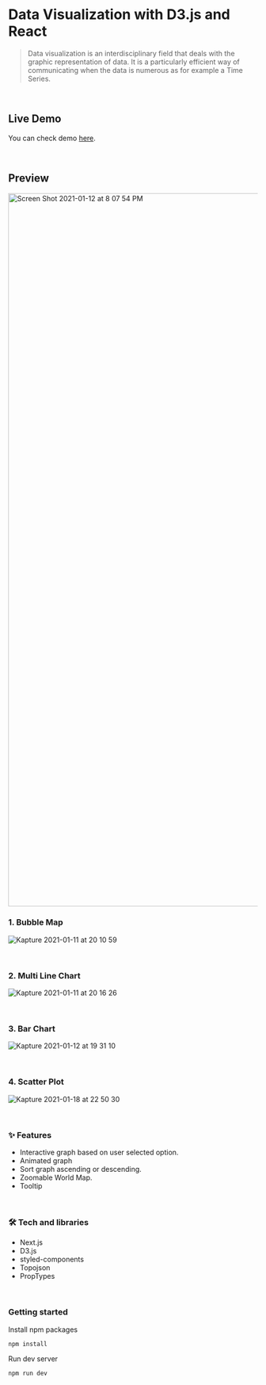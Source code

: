 # Data Visualization with D3.js and React

> Data visualization is an interdisciplinary field that deals with the graphic representation of data. It is a particularly efficient way of communicating when the data is numerous as for example a Time Series.

<br/>

## Live Demo

You can check demo [here](https://data-visualization-3ejqnur28.vercel.app/).

<br/>

## Preview

<img width="1440" alt="Screen Shot 2021-01-12 at 8 07 54 PM" src="https://user-images.githubusercontent.com/55128990/104317972-1422b500-5522-11eb-8332-c1143d2b4003.png">

<br/>

### 1. Bubble Map

![Kapture 2021-01-11 at 20 10 59](https://user-images.githubusercontent.com/55128990/104173607-6643d780-5449-11eb-91b4-51f53c32b22f.gif)

<br/>

### 2. Multi Line Chart

![Kapture 2021-01-11 at 20 16 26](https://user-images.githubusercontent.com/55128990/104175137-0bf74680-544a-11eb-85a0-337184de9d5c.gif)

<br/>

### 3. Bar Chart

![Kapture 2021-01-12 at 19 31 10](https://user-images.githubusercontent.com/55128990/104303017-dff0c980-550c-11eb-8196-bd05f0fa2d16.gif)

<br/>

### 4. Scatter Plot

![Kapture 2021-01-18 at 22 50 30](https://user-images.githubusercontent.com/55128990/104923751-d7523480-59df-11eb-96f7-64559b7eb1d3.gif)

<br/>

### ✨ Features

- Interactive graph based on user selected option.
- Animated graph
- Sort graph ascending or descending.
- Zoomable World Map.
- Tooltip

<br/>

### 🛠 Tech and libraries

- Next.js
- D3.js
- styled-components
- Topojson
- PropTypes

<br/>

### Getting started

Install npm packages
<br/>

`npm install`

Run dev server
<br/>

`npm run dev`

<br/>
